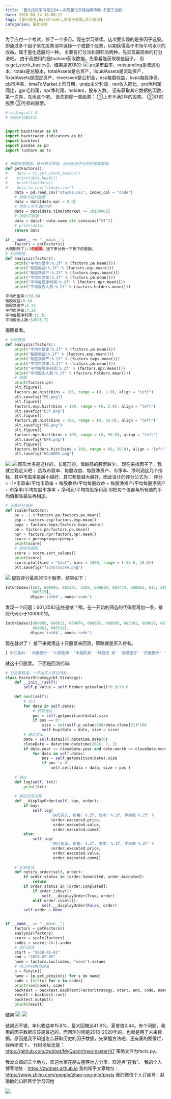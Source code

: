 ```yaml
---
title: '量化投资学习笔记84——实现量化交易经典策略:多因子选股'
date: 2020-08-24 16:00:22
tags: [量化投资,Backtrader,多因子选股,学习笔记]
categories: 量化投资
---
```

为了应付一个考试，停了一个多月。现在学习继续。这次要实现的是多因子选股。即通过多个因子来在股票池中选择一个或数个股票，以期获得高于市场平均水平的收益。属于量化选股的一种。
主要有打分法和回归法两种。先实现最简单的打分法吧。
由于我使用的是tushare获取数据，先看看能获取哪些因子。
用ts.get_stock_basics()，结果是这样的:
![](https://zymblog-1258069789.cos.ap-chengdu.myqcloud.com/blog0178-QTLearn/58/01.png)
pe是市盈率，outstanding是流通股本，totals是总股本，totalAssets是总资产，liquidAssets是流动资产，fixedAssets是固定资产，reversved是公积金，esp每股收益，bvps每股净资，pb市净率，timeToMarket上市日期，undp未分利润，rev收入同比，profit利润同比，gpr毛利润，npr净利润，holders，股东人数。
还有获取其它数据的函数，第一次弄，先用这个吧。
首先排除一些股票：
①上市不满2年的股票。
②ST的股票
③亏损的股票。
```python
# coding:utf-8
# 多因子选股实现


import backtrader as bt
import backtrader.indicators as bi
import backtest
import pandas as pd
import tushare as ts


# 获取股票数据，进行初步筛选，返回供因子分析的股票数据。
def getFactors():
#    data = ts.get_stock_basics()
#    print(data.head())
#    print(len(data))
#    data.to_csv("stocks.csv")
    data = pd.read_csv("stocks.csv", index_col = "code")
    # 排除亏损的股票
    data = data[data.npr > 0.0]
    # 排除上市不满2年的
    data = data[data.timeToMarket <= 20180801]
    # 排除ST股票
    data = data[~ data.name.str.contains("ST")]
    # print(data)
    return data

if __name__ == "__main__":
    factors = getFactors()
大概剔除了1/3的股票。接下来分析一下剩下的数据。
# 分析数据
def analysis(factors):
    print("平均市盈率:%.2f" % (factors.pe.mean()))
    print("每股收益:%.2f" % (factors.esp.mean()))
    print("每股净资产:%.2f" % (factors.bvps.mean()))
    print("平均市净率:%.2f" % (factors.pb.mean()))
    print("平均每股净利润:%.2f" % (factors.npr.mean()))
    print("平均股东人数:%.2f" % (factors.holders.mean()))
```
```python
平均市盈率:138.04
每股收益:0.18
每股净资产:5.24
平均市净率:4.20
平均每股净利润:13.38
平均股东人数:54578.72
```
画图看看。
```python
# 分析数据
def analysis(factors):
    print("平均市盈率:%.2f" % (factors.pe.mean()))
    print("每股收益:%.2f" % (factors.esp.mean()))
    print("每股净资产:%.2f" % (factors.bvps.mean()))
    print("平均市净率:%.2f" % (factors.pb.mean()))
    print("平均每股净利润:%.2f" % (factors.npr.mean()))
    print("平均股东人数:%.2f" % (factors.holders.mean()))
    # 绘图
    print(factors.pe)
    plt.figure()
    factors.pe.hist(bins = 100, range = (0, 2.0), align = "left")
    plt.savefig("PE.png")
    plt.figure()
    factors.esp.hist(bins = 100, range = (0, 2.0), align = "left")
    plt.savefig("ESP.png")
    plt.figure()
    factors.pb.hist(bins = 100, range = (0, 50.0), align = "left")
    plt.savefig("PB.png")
    plt.figure()
    factors.npr.hist(bins = 100, range = (0, 50.0), align = "left")
    plt.savefig("NPR.png")
    plt.figure()
    factors.holders.hist(bins = 100, range = (0, 50.0), align = "left")
    plt.savefig("HOLDERS.png")
```
![](https://zymblog-1258069789.cos.ap-chengdu.myqcloud.com/blog0178-QTLearn/58/02.png)
![](https://zymblog-1258069789.cos.ap-chengdu.myqcloud.com/blog0178-QTLearn/58/03.png)
图形大多是这样的，长尾形的。值越高的股票越少。
现在来找因子了，我就主观定义吧：
选取市盈率、每股收益、每股净资产、市净率、净利润这几个指标，其中市盈率是越小越好，其它都是越大越好。因此设计的评分公式为：
评分 = -1×市盈率/平均市盈率 + 每股收益/平均每股收益 + 每股净资产/平均每股净资产 + 市净率/平均每股市净率 + 净利润/平均每股净利润
即把每个值都与所有值的平均值相除最后再相加。
```python
# 计算评分指标
def scale(factors):
    pe = -1.0*factors.pe/factors.pe.mean()
    esp = factors.esp/factors.esp.mean()
    bvps = factors.bvps/factors.bvps.mean()
    pb = factors.pb/factors.pb.mean()
    npr = factors.npr/factors.npr.mean()
    score = pe+esp+bvps+pb+npr
    print(score)
    # 排序并画图
    score = score.sort_values()
    print(score)
    score.plot(kind = "hist", bins = 1000, range = (-25.0, 30.0))
    plt.savefig("fsctorScore.png")
```
![](https://zymblog-1258069789.cos.ap-chengdu.myqcloud.com/blog0178-QTLearn/58/04.png)
提取评分最高的10个股票，结果如下：
```python
Int64Index([661, 600695, 603301, 2582, 600620, 603444, 600061, 617, 2069,
            600519],
           dtype='int64', name='code')
```
发现一个问题：661,2582这些是啥？唉，在一开始的筛选的代码里再加一条，排除代码小于100000的。
```python
Int64Index([600895, 600621, 600674, 600685, 600695, 603301, 600620, 603444,
            600061, 600519],
           dtype='int64', name='code')
```
现在就对了！
接下来就用这十只股票来回测，策略就是买入持有。
```python
['张江高科' '华鑫股份' '川投能源' '中船防务' '绿庭投 资' '振德医疗' '天宸股份' '吉比特' '国投资本' '贵州茅台'] ['600895', '600621', '600674', '600685', '600695', '603301', '600620', '603444', '600061', '600519']
```
就这十只股票。
下面是回测代码:
```python
# 交易策略类，一开始买入然后持有。
class FactorStrategy(bt.Strategy):
    def __init__(self):
        self.p_value = self.broker.getvalue()*0.9/10.0
       
    def next(self):
        # 买入
        for data in self.datas:
            # 获取仓位
            pos = self.getposition(data).size
            if pos == 0:
                size = int(self.p_value/100/data.close[0])*100
                self.buy(data = data, size = size)
        # 最后卖出
        date = self.datas[0].datetime.date(0)
        closeDate = datetime.datetime(2020, 7, 2)
        if date.year == closeDate.year and date.month == closeDate.month and date.day == closeDate.day:
            for data in self.datas:
                pos = self.getposition(data).size
                if pos != 0:
                    self.sell(data = data, size = pos )
               
    # 输出
    def log(self, txt):
        print(txt)
       
    # 输出交易过程
    def __displayOrder(self, buy, order):
        if buy:
            self.log(
                    '执行买入, 价格: %.2f, 成本: %.2f, 手续费 %.2f' %
                    (order.executed.price,
                     order.executed.value,
                     order.executed.comm))
        else:
            self.log(
                    '执行卖出, 价格: %.2f, 成本: %.2f, 手续费 %.2f' %
                    (order.executed.price,
                     order.executed.value,
                     order.executed.comm))
               
    # 交易情况
    def notify_order(self, order):
        if order.status in [order.Submitted, order.Accepted]:
            return
        if order.status in [order.Completed]:
            if order.isbuy():
                self.__displayOrder(True, order)
            elif order.issell():
                self.__displayOrder(False, order)
        self.order = None


if __name__ == "__main__":
    factors = getFactors()
    analysis(factors)
    score = scale(factors)
    codes = score[-10:].index
    # 进行回测
    start = "2018-01-01"
    end = "2020-07-05"
    name = factors.loc[codes, "name"].values
    # 将汉字转换为拼音
    p = Pinyin()
    name = [p.get_pinyin(s) for s in name]
    code = [str(x) for x in codes]
    print(len(name), code)
    backtest = backtest.BackTest(FactorStrategy, start, end, code, name, 1000000, bDraw = True)
    result = backtest.run()
    backtest.output()
    print(result)
```
结果
![](https://zymblog-1258069789.cos.ap-chengdu.myqcloud.com/blog0178-QTLearn/58/05.png)
![](https://zymblog-1258069789.cos.ap-chengdu.myqcloud.com/blog0178-QTLearn/58/06.png)

结果还不错，年化收益率15.8%，最大回撤达41.6%。夏普值0.44。有个问题，我用的因子数据应该是最近的，而回测时间是2018-2020年的，也就是用了未来数据。原因是我不知道怎么获取历史的因子数据，先掌握方法吧。还有画的图很烂，我再研究下。
代码地址还是： https://github.com/zwdnet/MyQuant/tree/master/47
策略文件为facts.py。


我发文章的三个地方，欢迎大家在朋友圈等地方分享，欢迎点“在看”。
我的个人博客地址：https://zwdnet.github.io
我的知乎文章地址： https://www.zhihu.com/people/zhao-you-min/posts
我的微信个人订阅号：赵瑜敏的口腔医学学习园地


![](https://zymblog-1258069789.cos.ap-chengdu.myqcloud.com/other/wx.jpg)